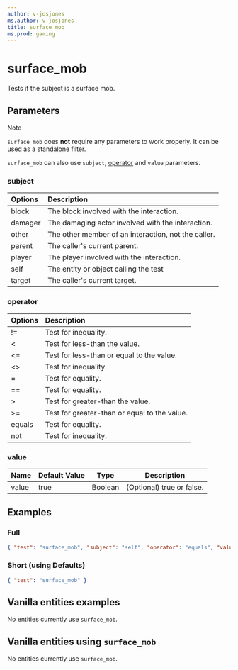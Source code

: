 ```yaml
---
author: v-josjones
ms.author: v-josjones
title: surface_mob
ms.prod: gaming
---
```


# surface_mob

Tests if the subject is a surface mob.

## Parameters

> [!Note]
> `surface_mob` does **not** require any parameters to work properly. It can be used as a standalone filter.
>
> `surface_mob` can also use `subject`, [operator](../Definitions/NestedTables/operator.md) and `value` parameters.

### subject

| Options| Description |
|:-----------|:-----------|
| block| The block involved with the interaction. |
| damager| The damaging actor involved with the interaction. |
| other| The other member of an interaction, not the caller. |
| parent| The caller's current parent. |
| player| The player involved with the interaction. |
| self| The entity or object calling the test |
| target| The caller's current target. |

### operator

| Options| Description |
|:-----------|:-----------|
| !=| Test for inequality. |
| <| Test for less-than the value. |
| <=| Test for less-than or equal to the value. |
| <>| Test for inequality. |
| =| Test for equality. |
| ==| Test for equality. |
| >| Test for greater-than the value. |
| >=| Test for greater-than or equal to the value. |
| equals| Test for equality. |
| not| Test for inequality. |

### value

|Name |Default Value  |Type  |Description  |
|---------|---------|---------|---------|
|value |true |Boolean |(Optional) true or false. |

## Examples

### Full

```json
{ "test": "surface_mob", "subject": "self", "operator": "equals", "value": "true"}
```

### Short (using Defaults)

```json
{ "test": "surface_mob" }
```

## Vanilla entities examples

No entities currently use `surface_mob`.

## Vanilla entities using `surface_mob`

No entities currently use `surface_mob`.
